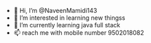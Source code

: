 - 👋 Hi, I’m @NaveenMamidi143
- 👀 I’m interested in learning new thingss
- 🌱 I’m currently learning java full stack
- 📫  reach me with mobile number 9502018082

<!---
NaveenMamidi143/NaveenMamidi143 is a ✨ special ✨ repository because its `README.md` (this file) appears on your GitHub profile.
You can click the Preview link to take a look at your changes.
--->
